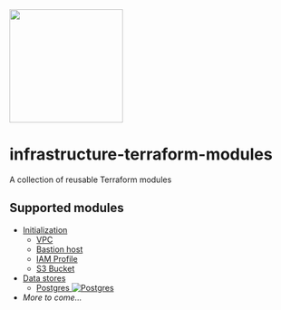 <img src="https://cdn.rawgit.com/silverback-insights/hosted-assets/345797e6/images/logo-terraform.svg" width="200" />

# infrastructure-terraform-modules
A collection of reusable Terraform modules

## Supported modules

* [Initialization](./init)
  * [VPC](./vpc)
  * [Bastion host](./bastion)
  * [IAM Profile](./iam)
  * [S3 Bucket](./s3-bucket)
* [Data stores](./data-stores)
  * [Postgres ![Postgres](https://www.google.com/s2/favicons?domain=www.postgres.com)](./data-stores/postgres)
* _More to come..._
